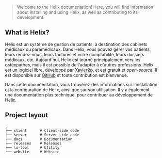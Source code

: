 > Welcome to the Helix documentation!
> Here, you will find information about installing and using Helix, as well as contributing to its development.

## What is Helix?

Helix est un système de gestion de patients, à destination des cabinets médicaux ou paramédicaux.
Dans Helix, vous pouvez gérer vos patients, leurs rendez-vous, leurs factures et votre comptabilité, leurs dossiers médicaux, etc.
Aujourd'hui, Helix est tourné principalement vers les ostéopathes, mais il est possible de
l'adapter à d'autres professions. Helix est un logiciel libre, développé par
[Xavier2p](https://github.com/Xavier2p), et est gratuit et *open-source*. Il est disponible
 sur [GitHub](https://github.com/helix-medical/) et toute contribution est bienvenue.

Dans cette documentation, vous trouverez des informations sur l'installation et la
configuration de Helix, ainsi que sur son utilisation.
Il y a également une documentation plus technique, pour contribuer au développement de Helix.

## Project layout

```text
.
├── client      # Client-side code
├── server      # Server-side code
├── docs        # Documentation
├── releases    # Releases
├── lx-tool     # Utility
└── website     # Website
```
